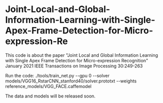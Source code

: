 # Joint-Local-and-Global-Information-Learning-with-Single-Apex-Frame-Detection-for-Micro-expression-Re
This code is about the paper "Joint Local and Global Information Learning with Single Apex Frame Detection for Micro-expression Recognition" January 2021 IEEE Transactions on Image Processing 30:249-263

Run the code: ./tools/train_net.py --gpu 0 --solver models/VGG16_RstarCNN_stanford40/solver.prototxt --weights reference_models/VGG_FACE.caffemodel

The data and models will be released soon.
